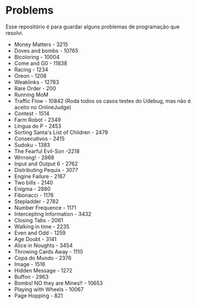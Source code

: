 # Problems
Esse repositório é para guardar alguns problemas de programação que resolvi.

- Money Matters - 3215
- Doves and bombs - 10765
- Bicoloring - 10004
- Come and G0 - 11838
- Racing - 1234
- Oreon - 1208
- Weaklinks - 12783
- Rare Order - 200
- Running MoM 
- Traffic Flow - 10842 (Roda todos os casos testes do Udebug, mas não é aceito no OnlineJudge)
- Contest - 1514
- Farm Robot - 2349
- Língua do P - 2453
- Sorting Santa's List of Children - 2479
- Consecutivos - 2415
- Sudoku - 1383
- The Fearful Evil-Son -2218
- Wrrrong! - 2868
- Input and Output 6 - 2762
- Distributing Pequis - 3077
- Engine Failure - 2167
- Two bills - 2140
- Enigma - 2880
- Fibonacci - 1176
- Stepladder - 2782
- Number Frequence - 1171
- Intercepting Information - 3432
- Closing Tabs - 2061
- Walking in time - 2235
- Even and Odd - 1259
- Age Doubt - 3141
- Alice in Noughts - 3454
- Throwing Cards Away - 1110
- Copa do Mundo - 2376
- Image - 1516
- Hidden Message - 1272
- Buffon - 2963
- Bombs! NO they are Mines!! - 10653
- Playing with Wheels - 10067
- Page Hopping - 821
